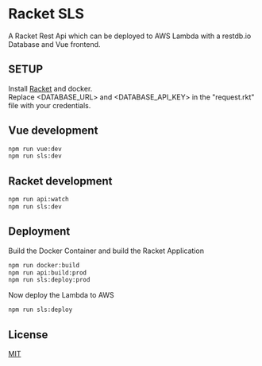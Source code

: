 # Racket SLS

A Racket Rest Api which can be deployed to AWS Lambda with a restdb.io Database and Vue frontend.

## SETUP

Install [Racket](https://docs.racket-lang.org/pollen/Installation.html) and docker.  
Replace <DATABASE_URL> and <DATABASE_API_KEY> in the "request.rkt" file with your credentials.

## Vue development

```bash
npm run vue:dev
npm run sls:dev
```

## Racket development

```bash
npm run api:watch
npm run sls:dev
```

## Deployment

Build the Docker Container and build the Racket Application

```bash
npm run docker:build
npm run api:build:prod
npm run sls:deploy:prod
```

Now deploy the Lambda to AWS

```bash
npm run sls:deploy
```

## License

[MIT](https://choosealicense.com/licenses/mit/)
